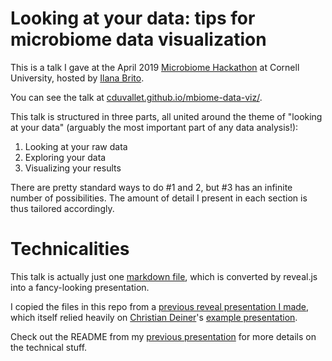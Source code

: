# Looking at your data: tips for microbiome data visualization

This is a talk I gave at the April 2019 [Microbiome Hackathon](www.microbiomehack.org) at Cornell University, hosted by [Ilana Brito](https://www.britolab.org/).

You can see the talk at [cduvallet.github.io/mbiome-data-viz/](https://cduvallet.github.io/mbiome-data-viz/).

This talk is structured in three parts, all united around the theme of "looking at your data" (arguably the most important part of any data analysis!):

1. Looking at your raw data
2. Exploring your data
3. Visualizing your results

There are pretty standard ways to do #1 and 2, but #3 has an infinite number of possibilities. The amount of detail I present in each section is thus tailored accordingly.

# Technicalities

This talk is actually just one [markdown file](docs/data-viz-talk.md), which is converted by reveal.js into a fancy-looking presentation.

I copied the files in this repo from a [previous reveal presentation I made](https://cduvallet.github.io/phdchat-philosophies/), which itself relied heavily on [Christian Deiner](https://github.com/cdiener)'s [example presentation](https://github.com/Gibbons-Lab/ccmb_workshop).

Check out the README from my [previous presentation](https://github.com/cduvallet/phdchat-philosophies) for more details on the technical stuff.
